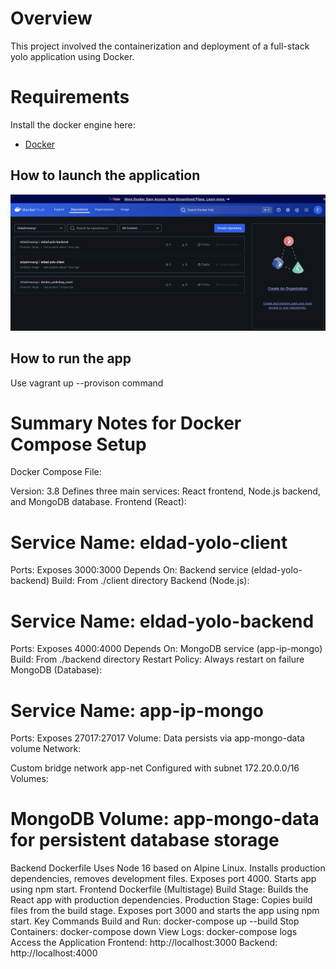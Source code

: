 # Overview
This project involved the containerization and deployment of a full-stack yolo application using Docker.


# Requirements
Install the docker engine here:
- [Docker](https://docs.docker.com/engine/install/) 

## How to launch the application 


![alt text](yolo.png)

## How to run the app
Use vagrant up --provison command


# Summary Notes for Docker Compose Setup
Docker Compose File:

Version: 3.8
Defines three main services: React frontend, Node.js backend, and MongoDB database.
Frontend (React):

# Service Name: eldad-yolo-client
Ports: Exposes 3000:3000
Depends On: Backend service (eldad-yolo-backend)
Build: From ./client directory
Backend (Node.js):

# Service Name: eldad-yolo-backend
Ports: Exposes 4000:4000
Depends On: MongoDB service (app-ip-mongo)
Build: From ./backend directory
Restart Policy: Always restart on failure
MongoDB (Database):

# Service Name: app-ip-mongo
Ports: Exposes 27017:27017
Volume: Data persists via app-mongo-data volume
Network:

Custom bridge network app-net
Configured with subnet 172.20.0.0/16
Volumes:

# MongoDB Volume: app-mongo-data for persistent database storage
Backend Dockerfile
Uses Node 16 based on Alpine Linux.
Installs production dependencies, removes development files.
Exposes port 4000.
Starts app using npm start.
Frontend Dockerfile (Multistage)
Build Stage: Builds the React app with production dependencies.
Production Stage: Copies build files from the build stage.
Exposes port 3000 and starts the app using npm start.
Key Commands
Build and Run: docker-compose up --build
Stop Containers: docker-compose down
View Logs: docker-compose logs <service-name>
Access the Application
Frontend: http://localhost:3000
Backend: http://localhost:4000
